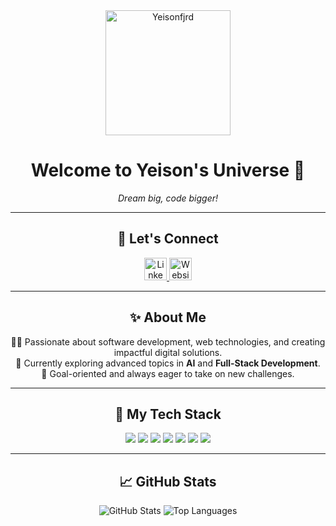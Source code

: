 <div align="center">
  <img src="https://imgur.com/EuXQwRS.png" alt="Yeisonfjrd" width="200">
  <h1>Welcome to Yeison's Universe 🌌</h1>
  <p>
    <em>Dream big, code bigger!</em>
  </p>
</div>

---

<div align="center">
  <h2>🌟 Let's Connect</h2>
  <a href="https://www.linkedin.com/in/yeison-fajardo/" target="_blank">
    <img src="https://imgur.com/UiQ5QxJ.png" alt="Linkedin" width="36" height="36">
  </a>
  <a href="https://yeisonfjrd.netlify.app/" target="_blank">
    <img src="https://imgur.com/vvh3b9p.png" alt="Website" width="36" height="36">
  </a>
</div>

---

<div align="center">
  <h2>✨ About Me</h2>
  <p>
    👨‍💻 Passionate about software development, web technologies, and creating impactful digital solutions.<br>
    🌱 Currently exploring advanced topics in <strong>AI</strong> and <strong>Full-Stack Development</strong>.<br>
    🎯 Goal-oriented and always eager to take on new challenges.<br>
  </p>
</div>

---

<div align="center">
  <h2>🚀 My Tech Stack</h2>
  <p>
    <img src="https://img.shields.io/badge/JavaScript-F7DF1E?style=for-the-badge&logo=javascript&logoColor=black">
    <img src="https://img.shields.io/badge/React-61DAFB?style=for-the-badge&logo=react&logoColor=black">
    <img src="https://img.shields.io/badge/Node.js-339933?style=for-the-badge&logo=node.js&logoColor=white">
    <img src="https://img.shields.io/badge/Python-3776AB?style=for-the-badge&logo=python&logoColor=white">
    <img src="https://img.shields.io/badge/HTML5-E34F26?style=for-the-badge&logo=html5&logoColor=white">
    <img src="https://img.shields.io/badge/CSS3-1572B6?style=for-the-badge&logo=css3&logoColor=white">
    <img src="https://img.shields.io/badge/Netlify-00C7B7?style=for-the-badge&logo=netlify&logoColor=white">
  </p>
</div>

---

<div align="center">
  <h2>📈 GitHub Stats</h2>
  <p>
    <img src="https://github-readme-stats.vercel.app/api?username=yeisonfjrd&show_icons=true&theme=radical" alt="GitHub Stats">
    <img src="https://github-readme-stats.vercel.app/api/top-langs/?username=yeisonfjrd&layout=compact&theme=radical" alt="Top Languages">
  </p>
</div>
